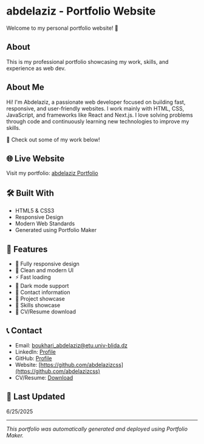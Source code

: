# abdelaziz - Portfolio Website

Welcome to my personal portfolio website! 🚀

## About

This is my professional portfolio showcasing my work, skills, and experience as web dev.


## About Me

Hi! I'm Abdelaziz, a passionate web developer focused on building fast, responsive, and user-friendly websites. I work mainly with HTML, CSS, JavaScript, and frameworks like React and Next.js. I love solving problems through code and continuously learning new technologies to improve my skills.

💼 Check out some of my work below!


## 🌐 Live Website

Visit my portfolio: [abdelaziz Portfolio](https://abdelazizcss.github.io/abdelazizcss-portfolioo)

## 🛠️ Built With

- HTML5 & CSS3
- Responsive Design
- Modern Web Standards
- Generated using Portfolio Maker

## 📱 Features

- 📱 Fully responsive design
- 🎨 Clean and modern UI
- ⚡ Fast loading
- 🌙 Dark mode support
- 📧 Contact information
- 💼 Project showcase
- 🔧 Skills showcase
- 📄 CV/Resume download

## 📞 Contact

- Email: [boukhari_abdelaziz@etu.univ-blida.dz](mailto:boukhari_abdelaziz@etu.univ-blida.dz)
- LinkedIn: [Profile](https://github.com/abdelazizcss)
- GitHub: [Profile](https://github.com/abdelazizcss)
- Website: [https://github.com/abdelazizcss](https://github.com/abdelazizcss)
- CV/Resume: [Download](blob:http://localhost:3000/537ca33d-7676-4c46-90cb-a73d057480d4)

## 🔄 Last Updated

6/25/2025

---

*This portfolio was automatically generated and deployed using Portfolio Maker.*
